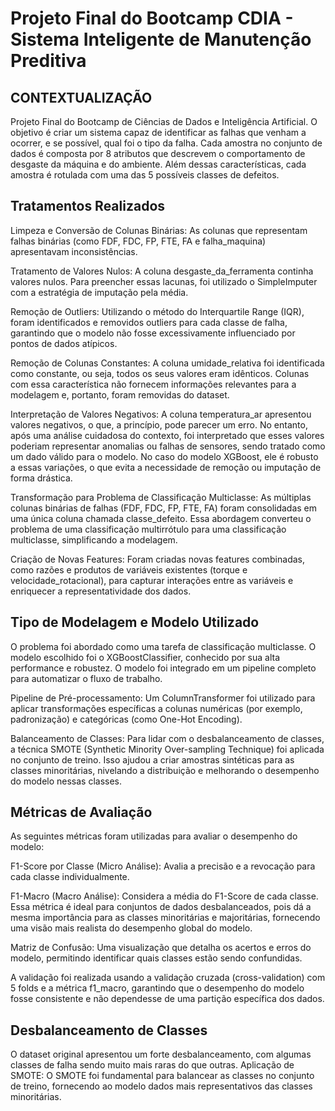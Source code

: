  # Projeto Final do Bootcamp CDIA - Sistema Inteligente de Manutenção Preditiva #

## CONTEXTUALIZAÇÃO ##
Projeto Final do Bootcamp de Ciências de Dados e Inteligência Artificial. O objetivo é criar um sistema capaz de identificar as falhas que venham a ocorrer, e se possível, qual foi o tipo da falha. Cada amostra no conjunto de dados é composta por 8 atributos que descrevem o comportamento de desgaste da máquina e do ambiente. Além dessas características, cada amostra é rotulada com uma das 5 possíveis classes de defeitos.

## Tratamentos Realizados ##
Limpeza e Conversão de Colunas Binárias: As colunas que representam falhas binárias (como FDF, FDC, FP, FTE, FA e falha_maquina) apresentavam inconsistências. 

Tratamento de Valores Nulos: A coluna desgaste_da_ferramenta continha valores nulos. Para preencher essas lacunas, foi utilizado o SimpleImputer com a estratégia de imputação pela média.

Remoção de Outliers: Utilizando o método do Interquartile Range (IQR), foram identificados e removidos outliers para cada classe de falha, garantindo que o modelo não fosse excessivamente influenciado por pontos de dados atípicos.

Remoção de Colunas Constantes: A coluna umidade_relativa foi identificada como constante, ou seja, todos os seus valores eram idênticos. Colunas com essa característica não fornecem informações relevantes para a modelagem e, portanto, foram removidas do dataset.

Interpretação de Valores Negativos: A coluna temperatura_ar apresentou valores negativos, o que, a princípio, pode parecer um erro. No entanto, após uma análise cuidadosa do contexto, foi interpretado que esses valores poderiam representar anomalias ou falhas de sensores, sendo tratado como um dado válido para o modelo. No caso do modelo XGBoost, ele é robusto a essas variações, o que evita a necessidade de remoção ou imputação de forma drástica.

Transformação para Problema de Classificação Multiclasse: As múltiplas colunas binárias de falhas (FDF, FDC, FP, FTE, FA) foram consolidadas em uma única coluna chamada classe_defeito. Essa abordagem converteu o problema de uma classificação multirrótulo para uma classificação multiclasse, simplificando a modelagem.

Criação de Novas Features: Foram criadas novas features combinadas, como razões e produtos de variáveis existentes (torque e velocidade_rotacional), para capturar interações entre as variáveis e enriquecer a representatividade dos dados.

## Tipo de Modelagem e Modelo Utilizado ##
O problema foi abordado como uma tarefa de classificação multiclasse. O modelo escolhido foi o XGBoostClassifier, conhecido por sua alta performance e robustez. O modelo foi integrado em um pipeline completo para automatizar o fluxo de trabalho.

Pipeline de Pré-processamento: Um ColumnTransformer foi utilizado para aplicar transformações específicas a colunas numéricas (por exemplo, padronização) e categóricas (como One-Hot Encoding).

Balanceamento de Classes: Para lidar com o desbalanceamento de classes, a técnica SMOTE (Synthetic Minority Over-sampling Technique) foi aplicada no conjunto de treino. Isso ajudou a criar amostras sintéticas para as classes minoritárias, nivelando a distribuição e melhorando o desempenho do modelo nessas classes.

## Métricas de Avaliação ##
As seguintes métricas foram utilizadas para avaliar o desempenho do modelo:

F1-Score por Classe (Micro Análise): Avalia a precisão e a revocação para cada classe individualmente.

F1-Macro (Macro Análise): Considera a média do F1-Score de cada classe. Essa métrica é ideal para conjuntos de dados desbalanceados, pois dá a mesma importância para as classes minoritárias e majoritárias, fornecendo uma visão mais realista do desempenho global do modelo.

Matriz de Confusão: Uma visualização que detalha os acertos e erros do modelo, permitindo identificar quais classes estão sendo confundidas.

A validação foi realizada usando a validação cruzada (cross-validation) com 5 folds e a métrica f1_macro, garantindo que o desempenho do modelo fosse consistente e não dependesse de uma partição específica dos dados.

## Desbalanceamento de Classes ##
O dataset original apresentou um forte desbalanceamento, com algumas classes de falha sendo muito mais raras do que outras.
Aplicação de SMOTE: O SMOTE foi fundamental para balancear as classes no conjunto de treino, fornecendo ao modelo dados mais representativos das classes minoritárias.



